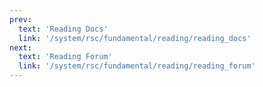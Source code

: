 ```yaml
---
prev:
  text: 'Reading Docs'
  link: '/system/rsc/fundamental/reading/reading_docs'
next:
  text: 'Reading Forum'
  link: '/system/rsc/fundamental/reading/reading_forum'
---
```

